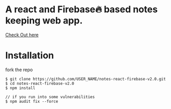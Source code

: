 # A react and Firebase🔥 based notes keeping web app.

[Check Out here](https://notes-react-firebase-v1.web.app/)

# Installation

fork the repo

```
$ git clone https://github.com/USER_NAME/notes-react-firebase-v2.0.git
$ cd notes-react-firebase-v2.0
$ npm install 

// if you run into some vulnerabilities
$ npm audit fix --force

```

